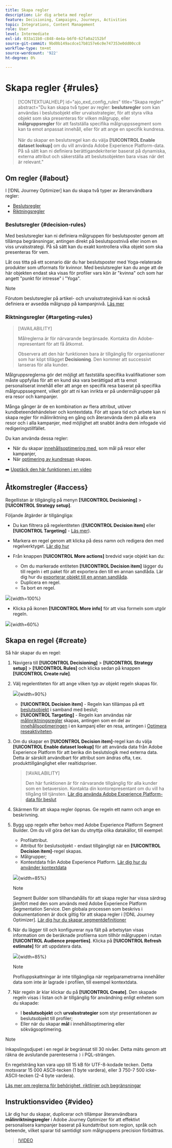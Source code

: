 ```yaml
---
title: Skapa regler
description: Lär dig arbeta med regler
feature: Decisioning, Campaigns, Journeys, Activities
topic: Integrations, Content Management
role: User
level: Intermediate
exl-id: 033a11b8-c848-4e4a-b6f0-62fa0a2152bf
source-git-commit: 9bd0b149acdce17b8157e6c0e747353e0dd00cc8
workflow-type: tm+mt
source-wordcount: '922'
ht-degree: 0%

---
```


# Skapa regler {#rules}

>[!CONTEXTUALHELP]
>id="ajo_exd_config_rules"
>title="Skapa regler"
>abstract="Du kan skapa två typer av regler: **beslutsregler** som kan användas i beslutsobjekt eller urvalsstrategier, för att styra vilka objekt som ska presenteras för vilken målgrupp, eller **målgruppsregler** för att fastställa specifika målgruppssegment som kan ta emot anpassat innehåll, eller för att ange en specifik kundresa.<br/><br/>När du skapar en beslutsregel kan du välja **[!UICONTROL Enable dataset lookup]** om du vill använda Adobe Experience Platform-data. På så sätt kan ni definiera berättigandekriterier baserat på dynamiska, externa attribut och säkerställa att beslutsobjekten bara visas när det är relevant."

## Om regler {#about}

I [!DNL Journey Optimizer] kan du skapa två typer av återanvändbara regler:

* [Beslutsregler](#decision-rules)
* [Riktningsregler](#targeting-rules)

### Beslutsregler {#decision-rules}

Med beslutsregler kan ni definiera målgruppen för beslutsposter genom att tillämpa begränsningar, antingen direkt på beslutspostnivå eller inom en viss urvalsstrategi. På så sätt kan du exakt kontrollera vilka objekt som ska presenteras för vem.

Låt oss titta på ett scenario där du har beslutsposter med Yoga-relaterade produkter som utformats för kvinnor. Med beslutsregler kan du ange att de här objekten endast ska visas för profiler vars kön är &quot;kvinna&quot; och som har angett &quot;punkt för intresse&quot; i &quot;Yoga&quot;.

>[!NOTE]
>
>Förutom beslutsregler på artikel- och urvalsstrateginivå kan ni också definiera er avsedda målgrupp på kampanjnivå. [Läs mer](../campaigns/create-campaign.md#audience)

### Riktningsregler {#targeting-rules}

>[!AVAILABILITY]
>
>Målreglerna är för närvarande begränsade. Kontakta din Adobe-representant för att få åtkomst.
>
>Observera att den här funktionen bara är tillgänglig för organisationer som har köpt tillägget **Decisioning**. Den kommer att successivt lanseras för alla kunder.

Målgruppsreglerna gör det möjligt att fastställa specifika kvalifikationer som måste uppfyllas för att en kund ska vara berättigad att ta emot personaliserat innehåll eller att ange en specifik resa baserat på specifika målgruppssegment, vilket gör att ni kan inrikta er på undermålgrupper på era resor och kampanjer.

Många gånger är de en kombination av flera attribut, utöver kundbeteendehändelser och kontextdata. För att spara tid och arbete kan ni skapa regler för målinriktning en gång och återanvända dem på alla era resor och i alla kampanjer, med möjlighet att snabbt ändra dem infogade vid redigeringstillfället.

Du kan använda dessa regler:

* När du skapar [innehållsoptimering med &#x200B;](../campaigns/campaigns-message-optimization.md#targeting) som mål på resor eller kampanjer,
* När [optimering av kundresan](../building-journeys/optimize.md#targeting) skapas.

➡️ [Upptäck den här funktionen i en video](#video)

## Åtkomstregler {#access}

Regellistan är tillgänglig på menyn **[!UICONTROL Decisioning]** > **[!UICONTROL Strategy setup]**.

Följande åtgärder är tillgängliga:

* Du kan filtrera på regelentiteten (**[!UICONTROL Decision item]** eller **[!UICONTROL Targeting]** - [Läs mer](#about)).

* Markera en regel genom att klicka på dess namn och redigera den med regelverktyget. [Lär dig hur](#create)

* Från knappen **[!UICONTROL More actions]** bredvid varje objekt kan du:

   * Om du markerade entiteten **[!UICONTROL Decision item]** lägger du till regeln i ett paket för att exportera den till en annan sandlåda. Lär dig hur du [exporterar objekt till en annan sandlåda](../configuration/copy-objects-to-sandbox.md).
   * Duplicera en regel.
   * Ta bort en regel.

![](assets/rules-list.png){width=100%}

* Klicka på ikonen **[!UICONTROL More info]** för att visa formeln som utgör regeln.

![](assets/rule-formula.png){width=60%}

## Skapa en regel {#create}

Så här skapar du en regel:

1. Navigera till **[!UICONTROL Decisioning]** > **[!UICONTROL Strategy setup]** > **[!UICONTROL Rules]** och klicka sedan på knappen **[!UICONTROL Create rule]**.

1. Välj regelentiteten för att ange vilken typ av objekt regeln skapas för.

   ![](assets/rules-select-entity.png){width=90%}

   * **[!UICONTROL Decision item]** - Regeln kan tillämpas på ett [beslutsobjekt](#decision-rules) i samband med beslut;
   * **[!UICONTROL Targeting]** - Regeln kan användas när [målinriktningsregler](#targeting-rules) skapas, antingen som en del av [innehållsoptimeringen](../campaigns/campaigns-message-optimization.md#targeting) i en kampanj eller en resa, antingen i [Optimera reseaktiviteten](../building-journeys/optimize.md#targeting).

1. Om du skapar en **[!UICONTROL Decision item]**-regel kan du välja **[!UICONTROL Enable dataset lookup]** för att använda data från Adobe Experience Platform för att berika din beslutslogik med externa data. Detta är särskilt användbart för attribut som ändras ofta, t.ex. produkttillgänglighet eller realtidspriser.

   >[!AVAILABILITY]
   >
   >Den här funktionen är för närvarande tillgänglig för alla kunder som en betaversion. Kontakta din kontorepresentant om du vill ha tillgång till tjänsten. [Lär dig använda Adobe Experience Platform-data för beslut](../experience-decisioning/aep-data-exd.md)

1. Skärmen för att skapa regler öppnas. Ge regeln ett namn och ange en beskrivning.

1. Bygg upp regeln efter behov med Adobe Experience Platform Segment Builder. Om du vill göra det kan du utnyttja olika datakällor, till exempel:
   * Profilattribut.
   * Attribut för beslutsobjekt - endast tillgängligt när en **[!UICONTROL Decision item]**-regel skapas.
   * Målgrupper;
   * Kontextdata från Adobe Experience Platform. [Lär dig hur du använder kontextdata](context-data.md)

   ![](assets/decision-rules-build.png){width=85%}

   >[!NOTE]
   >
   >Segment Builder som tillhandahålls för att skapa regler har vissa särdrag jämfört med den som används med Adobe Experience Platform Segmentation Service. Den globala processen som beskrivs i dokumentationen är dock giltig för att skapa regler i [!DNL Journey Optimizer]. [Lär dig hur du skapar segmentdefinitioner](../audience/creating-a-segment-definition.md)

1. När du lägger till och konfigurerar nya fält på arbetsytan visas information om de beräknade profilerna som tillhör målgruppen i rutan **[!UICONTROL Audience properties]**. Klicka på **[!UICONTROL Refresh estimate]** för att uppdatera data.

   ![](assets/decision-rule-audience-properties.png){width=85%}

   >[!NOTE]
   >
   >Profiluppskattningar är inte tillgängliga när regelparametrarna innehåller data som inte är lagrade i profilen, till exempel kontextdata.

1. När regeln är klar klickar du på **[!UICONTROL Create]**. Den skapade regeln visas i listan och är tillgänglig för användning enligt enheten som du skapade:

   * I **beslutsobjekt** och **urvalsstrategier** som styr presentationen av beslutsobjekt till profiler;
   * Eller när du skapar **mål** i innehållsoptimering eller sökvägsoptimering.

>[!NOTE]
>
>Inkapslingsdjupet i en regel är begränsat till 30 nivåer. Detta mäts genom att räkna de avslutande parenteserna `)` i PQL-strängen.
>
>En regelsträng kan vara upp till 15 kB för UTF-8-kodade tecken. Detta motsvarar 15 000 ASCII-tecken (1 byte vardera), eller 3 750-7 500 icke-ASCII-tecken (2-4 byte vardera).
>
>[Läs mer om reglerna för behörighet, riktlinjer och begränsningar](decisioning-guardrails.md#eligibility-rules)

## Instruktionsvideo {#video}

Lär dig hur du skapar, duplicerar och tillämpar återanvändbara **målinriktningsregler** i Adobe Journey Optimizer för att effektivt personalisera kampanjer baserat på kundattribut som region, språk och beteende, vilket sparar tid samtidigt som målgruppens precision förbättras.

>[!VIDEO](https://video.tv.adobe.com/v/3476127/?quality=12)
